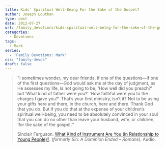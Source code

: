 ```yaml
---
title: Kids’ Spiritual Well-Being For the Sake of the Gospel?
author: Joseph Louthan
type: post
date: 2012-07-27
url: /family_devotions/kids-spiritual-well-belng-for-the-sake-of-the-gospel/
categories:
  - Devotions
tags:
  - Mark
series:
  - 'Family Devotions: Mark'
css: "family-devos"
draft: false
---
```

> "I sometimes wonder, my dear friends, if one of the questions—if one of the first questions—God would ask me at the day of judgment, as He assesses my life, is not going to be, ‘How well did you preach?’ but ‘What kind of father were you?’ ‘How faithful were you to the charges I gave you?’. That’s your first ministry, isn’t it? Not to be using your gifts here and there, in the church, here and there. Thank God that you do. But if you do that at the expense of your children’s spiritual well-being, you need to be absolutely convinced in your soul that you can do no other than leave your husband, wife, or children, ‘for the sake of the gospel’.”
>
> Sinclair Ferguson. [What Kind of Instrument Are You (in Relationship to Young People)?](http://www.sermonaudio.com/playpopup.asp?SID=3912953483). (_formerly Sin: A Dominion Ended &#8211; Romans_). Audio.

